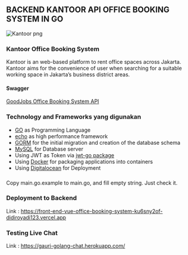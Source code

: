 <h2> BACKEND KANTOOR API OFFICE BOOKING SYSTEM IN GO </h2>

![Kantoor png](https://user-images.githubusercontent.com/62880102/177792650-f33f4a7d-48f3-4145-a6b9-4799bfd3ac33.png)

### Kantoor Office Booking System
Kantoor is an web-based platform to rent office spaces across Jakarta. 
Kantoor aims for the convenience of user when searching for a suitable working space in Jakarta’s business district areas.

#### Swagger
<a href="https://app.swaggerhub.com/apis/45-OfficeBooking/Office-Booking/1.0.0/">GoodJobs Office Booking System API</a>

### Technology and Frameworks yang digunakan

* [GO](https://go.dev/doc/) as Programming Language  
* [echo](https://labstack.com/echo) as high performance framework
* [GORM](https://gorm.io/docs/) for the initial migration and creation of the database schema
* [MySQL](https://dev.mysql.com/doc/) for Database server
* Using JWT as Token via [jwt-go package](https://github.com/dgrijalva/jwt-go)
* Using [Docker](https://docs.docker.com/) for packaging applications into containers
* Using [Digitalocean](https://www.digitalocean.com//) for Deployment

###
Copy main.go.example to main.go, and fill empty string. Just check it.

### Deployment to Backend
Link : https://front-end-vue-office-booking-system-ku6sny2of-didiroyadi123.vercel.app

### Testing Live Chat
Link : https://gauri-golang-chat.herokuapp.com/

